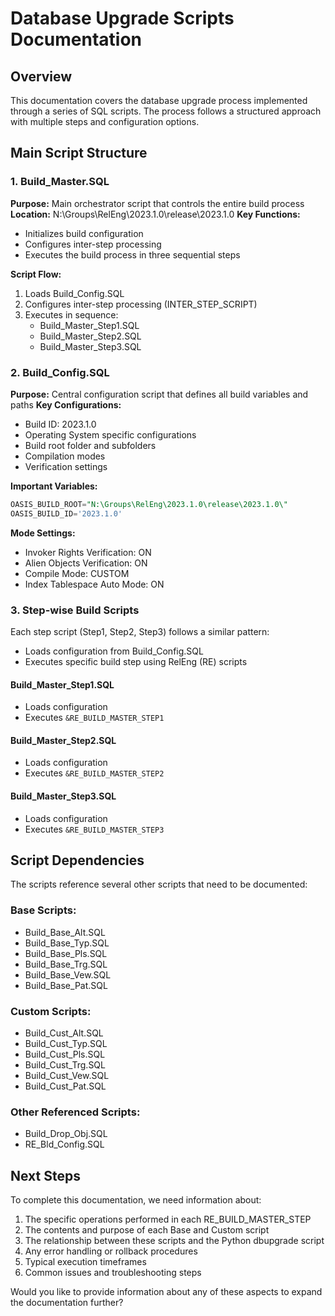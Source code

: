 # Database Upgrade Scripts Documentation

## Overview
This documentation covers the database upgrade process implemented through a series of SQL scripts. The process follows a structured approach with multiple steps and configuration options.

## Main Script Structure

### 1. Build_Master.SQL
**Purpose:** Main orchestrator script that controls the entire build process
**Location:** N:\Groups\RelEng\2023.1.0\release\2023.1.0
**Key Functions:**
- Initializes build configuration
- Configures inter-step processing
- Executes the build process in three sequential steps

**Script Flow:**
1. Loads Build_Config.SQL
2. Configures inter-step processing (INTER_STEP_SCRIPT)
3. Executes in sequence:
   - Build_Master_Step1.SQL
   - Build_Master_Step2.SQL
   - Build_Master_Step3.SQL

### 2. Build_Config.SQL
**Purpose:** Central configuration script that defines all build variables and paths
**Key Configurations:**
- Build ID: 2023.1.0
- Operating System specific configurations
- Build root folder and subfolders
- Compilation modes
- Verification settings

**Important Variables:**
```sql
OASIS_BUILD_ROOT="N:\Groups\RelEng\2023.1.0\release\2023.1.0\"
OASIS_BUILD_ID='2023.1.0'
```

**Mode Settings:**
- Invoker Rights Verification: ON
- Alien Objects Verification: ON
- Compile Mode: CUSTOM
- Index Tablespace Auto Mode: ON

### 3. Step-wise Build Scripts
Each step script (Step1, Step2, Step3) follows a similar pattern:
- Loads configuration from Build_Config.SQL
- Executes specific build step using RelEng (RE) scripts

#### Build_Master_Step1.SQL
- Loads configuration
- Executes `&RE_BUILD_MASTER_STEP1`

#### Build_Master_Step2.SQL
- Loads configuration
- Executes `&RE_BUILD_MASTER_STEP2`

#### Build_Master_Step3.SQL
- Loads configuration
- Executes `&RE_BUILD_MASTER_STEP3`

## Script Dependencies
The scripts reference several other scripts that need to be documented:

### Base Scripts:
- Build_Base_Alt.SQL
- Build_Base_Typ.SQL
- Build_Base_Pls.SQL
- Build_Base_Trg.SQL
- Build_Base_Vew.SQL
- Build_Base_Pat.SQL

### Custom Scripts:
- Build_Cust_Alt.SQL
- Build_Cust_Typ.SQL
- Build_Cust_Pls.SQL
- Build_Cust_Trg.SQL
- Build_Cust_Vew.SQL
- Build_Cust_Pat.SQL

### Other Referenced Scripts:
- Build_Drop_Obj.SQL
- RE_Bld_Config.SQL

## Next Steps
To complete this documentation, we need information about:
1. The specific operations performed in each RE_BUILD_MASTER_STEP
2. The contents and purpose of each Base and Custom script
3. The relationship between these scripts and the Python dbupgrade script
4. Any error handling or rollback procedures
5. Typical execution timeframes
6. Common issues and troubleshooting steps

Would you like to provide information about any of these aspects to expand the documentation further?